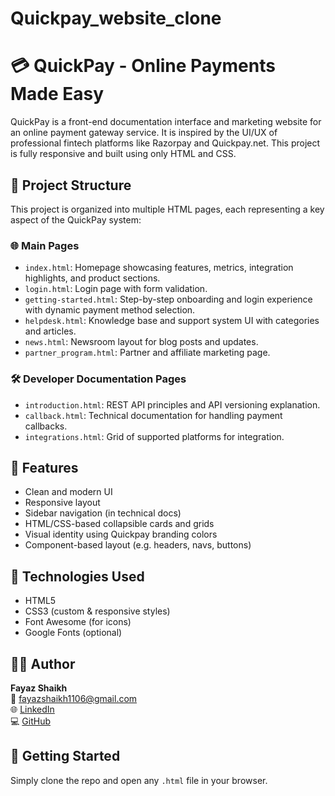 # Quickpay_website_clone
# 💳 QuickPay - Online Payments Made Easy

QuickPay is a front-end documentation interface and marketing website for an online payment gateway service. It is inspired by the UI/UX of professional fintech platforms like Razorpay and Quickpay.net. This project is fully responsive and built using only HTML and CSS.

## 📂 Project Structure

This project is organized into multiple HTML pages, each representing a key aspect of the QuickPay system:

### 🌐 Main Pages
- `index.html`: Homepage showcasing features, metrics, integration highlights, and product sections.
- `login.html`: Login page with form validation.
- `getting-started.html`: Step-by-step onboarding and login experience with dynamic payment method selection.
- `helpdesk.html`: Knowledge base and support system UI with categories and articles.
- `news.html`: Newsroom layout for blog posts and updates.
- `partner_program.html`: Partner and affiliate marketing page.

### 🛠 Developer Documentation Pages
- `introduction.html`: REST API principles and API versioning explanation.
- `callback.html`: Technical documentation for handling payment callbacks.
- `integrations.html`: Grid of supported platforms for integration.

## 🎯 Features

- Clean and modern UI
- Responsive layout
- Sidebar navigation (in technical docs)
- HTML/CSS-based collapsible cards and grids
- Visual identity using Quickpay branding colors
- Component-based layout (e.g. headers, navs, buttons)

## 🔧 Technologies Used

- HTML5
- CSS3 (custom & responsive styles)
- Font Awesome (for icons)
- Google Fonts (optional)

## 🧑‍💻 Author

**Fayaz Shaikh**  
📧 [fayazshaikh1106@gmail.com](mailto:fayazshaikh1106@gmail.com)  
🌐 [LinkedIn](https://www.linkedin.com/in/fayaz-shaikh-b49950337)  
💻 [GitHub](https://github.com/Fayaz5506)

## 🚀 Getting Started

Simply clone the repo and open any `.html` file in your browser.

```bash
